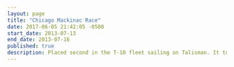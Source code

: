 ```yaml
---
layout: page
title: "Chicago Mackinac Race"
date: 2017-06-05 21:42:05 -0500
start_date: 2013-07-13
end_date: 2013-07-16
published: true
description: Placed second in the T-10 fleet sailing on Talisman. It took 73 hours, 29 minutes and 32 seconds to get to the island. We were only 16 seconds away from first place. We nearly caught the first place boat at the end. We arrived at the island on Tuesday at 12:49 PM.
---
```


